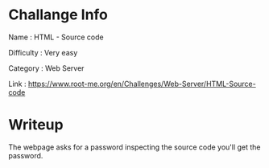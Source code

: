 # Challange Info

Name : HTML - Source code

Difficulty : Very easy

Category : Web Server

Link : https://www.root-me.org/en/Challenges/Web-Server/HTML-Source-code

# Writeup

The webpage asks for a password inspecting the source code you'll get the password.
